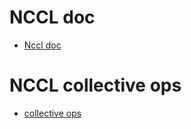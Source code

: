 # NCCL doc
- [Nccl doc](https://docs.nvidia.com/deeplearning/nccl/user-guide/docs/index.html)


# NCCL collective ops
- [collective ops](https://docs.nvidia.com/deeplearning/nccl/user-guide/docs/usage/collectives.html)